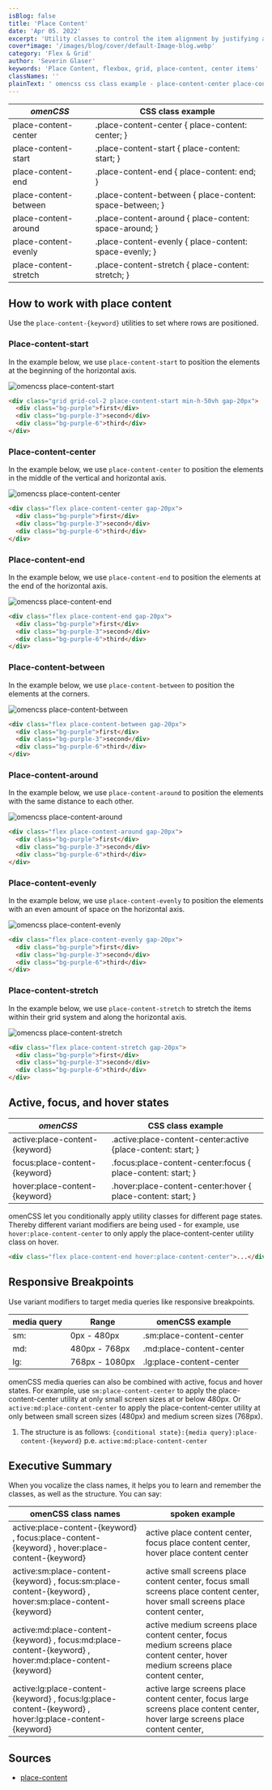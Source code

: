 ```yaml
---
isBlog: false
title: 'Place Content'
date: 'Apr 05. 2022'
excerpt: 'Utility classes to control the item alignment by justifying and aligning it.'
cover*image: '/images/blog/cover/default-Image-blog.webp'
category: 'Flex & Grid'
author: 'Severin Glaser'
keywords: 'Place Content, flexbox, grid, place-content, center items'
classNames: ''
plainText: ' omencss css class example - place-content-center place-content-center place-content: center; place-content-start place-content-start place-content: start; place-content-end place-content-end place-content: end; place-content-between place-content-between place-content: space-between; place-content-around place-content-around place-content: space-around; place-content-evenly place-content-evenly place-content: space-evenly; place-content-stretch place-content-stretch place-content: stretch; how to work with place content use the place-content- keyword utilities to set where rows are positioned place-content-start in the example below we use place-content-start to position the elements at the beginning of the horizontal axis ! omencss place-content-start images docs flex place-content-start webp?style=centerme html div class=grid grid-col-2 place-content-start min-h-50vh gap-20px div class=bg-purple first div div class=bg-purple-3 second div div class=bg-purple-6 third div div place-content-center in the example below we use place-content-center to position the elements in the middle of the vertical and horizontal axis ! omencss place-content-center images docs flex place-content-center webp?style=centerme html div class=flex place-content-center gap-20px div class=bg-purple first div div class=bg-purple-3 second div div class=bg-purple-6 third div div place-content-end in the example below we use place-content-end to position the elements at the end of the horizontal axis ! omencss place-content-end images docs flex place-content-end webp?style=centerme html div class=flex place-content-end gap-20px div class=bg-purple first div div class=bg-purple-3 second div div class=bg-purple-6 third div div place-content-between in the example below we use place-content-between to position the elements at the corners ! omencss place-content-between images docs flex place-content-between webp?style=centerme html div class=flex place-content-between gap-20px div class=bg-purple first div div class=bg-purple-3 second div div class=bg-purple-6 third div div place-content-around in the example below we use place-content-around to position the elements with the same distance to each other ! omencss place-content-around images docs flex place-content-around webp?style=centerme html div class=flex place-content-around gap-20px div class=bg-purple first div div class=bg-purple-3 second div div class=bg-purple-6 third div div place-content-evenly in the example below we use place-content-evenly to position the elements with an even amount of space on the horizontal axis ! omencss place-content-evenly images docs flex place-content-evenly webp?style=centerme html div class=flex place-content-evenly gap-20px div class=bg-purple first div div class=bg-purple-3 second div div class=bg-purple-6 third div div place-content-stretch in the example below we use place-content-stretch to stretch the items within their grid system and along the horizontal axis ! omencss place-content-stretch images docs flex place-content-stretch webp?style=centerme html div class=flex place-content-stretch gap-20px div class=bg-purple first div div class=bg-purple-3 second div div class=bg-purple-6 third div div active focus and hover states omencss css class example - active:place-content- keyword active :place-content-center:active place-content: start; focus:place-content- keyword focus :place-content-center:focus place-content: start; hover:place-content- keyword hover :place-content-center:hover place-content: start; omencss let you conditionally apply utility classes for different page states thereby different variant modifiers are being used - for example use hover:place-content-center to only apply the place-content-center utility class on hover html div class=flex place-content-end hover:place-content-center div responsive breakpoints use variant modifiers to target media queries like responsive breakpoints media query range omencss example - sm: 0px - 480px sm:place-content-center md: 480px - 768px md:place-content-center lg: 768px - 1080px lg:place-content-center omencss media queries can also be combined with active focus and hover states for example use sm:place-content-center to apply the place-content-center utility at only small screen sizes at or below 480px or active:md:place-content-center to apply the place-content-center utility at only between small screen sizes 480px and medium screen sizes 768px 1 the structure is as follows: conditional state : media query :place-content- keyword p e active:md:place-content-center executive summary when you vocalize the class names it helps you to learn and remember the classes as well as the structure you can say: omencss class names spoken example - - active:place-content- keyword focus:place-content- keyword hover:place-content- keyword active place content center focus place content center hover place content center active:sm:place-content- keyword focus:sm:place-content- keyword hover:sm:place-content- keyword active small screens place content center focus small screens place content center hover small screens place content center active:md:place-content- keyword focus:md:place-content- keyword hover:md:place-content- keyword active medium screens place content center focus medium screens place content center hover medium screens place content center active:lg:place-content- keyword focus:lg:place-content- keyword hover:lg:place-content- keyword active large screens place content center focus large screens place content center hover large screens place content center sources - place-content https: developer mozilla org en-us docs web css place-content '
---
```


| _omenCSS_             | CSS class example                                        |
| --------------------- | -------------------------------------------------------- |
| place-content-center  | .place-content-center { place-content: center; }         |
| place-content-start   | .place-content-start { place-content: start; }           |
| place-content-end     | .place-content-end { place-content: end; }               |
| place-content-between | .place-content-between { place-content: space-between; } |
| place-content-around  | .place-content-around { place-content: space-around; }   |
| place-content-evenly  | .place-content-evenly { place-content: space-evenly; }   |
| place-content-stretch | .place-content-stretch { place-content: stretch; }       |

## How to work with place content

Use the `place-content-{keyword}` utilities to set where rows are positioned.

### Place-content-start

In the example below, we use `place-content-start` to position the elements at the beginning of the horizontal axis.

![omencss place-content-start](/images/docs/flex/place-content-start.webp?style=centerme)

```html
<div class="grid grid-col-2 place-content-start min-h-50vh gap-20px">
  <div class="bg-purple">first</div>
  <div class="bg-purple-3">second</div>
  <div class="bg-purple-6">third</div>
</div>
```

### Place-content-center

In the example below, we use `place-content-center` to position the elements in the middle of the vertical and horizontal axis.

![omencss place-content-center](/images/docs/flex/place-content-center.webp?style=centerme)

```html
<div class="flex place-content-center gap-20px">
  <div class="bg-purple">first</div>
  <div class="bg-purple-3">second</div>
  <div class="bg-purple-6">third</div>
</div>
```

### Place-content-end

In the example below, we use `place-content-end` to position the elements at the end of the horizontal axis.

![omencss place-content-end](/images/docs/flex/place-content-end.webp?style=centerme)

```html
<div class="flex place-content-end gap-20px">
  <div class="bg-purple">first</div>
  <div class="bg-purple-3">second</div>
  <div class="bg-purple-6">third</div>
</div>
```

### Place-content-between

In the example below, we use `place-content-between` to position the elements at the corners.

![omencss place-content-between](/images/docs/flex/place-content-between.webp?style=centerme)

```html
<div class="flex place-content-between gap-20px">
  <div class="bg-purple">first</div>
  <div class="bg-purple-3">second</div>
  <div class="bg-purple-6">third</div>
</div>
```

### Place-content-around

In the example below, we use `place-content-around` to position the elements with the same distance to each other.

![omencss place-content-around](/images/docs/flex/place-content-around.webp?style=centerme)

```html
<div class="flex place-content-around gap-20px">
  <div class="bg-purple">first</div>
  <div class="bg-purple-3">second</div>
  <div class="bg-purple-6">third</div>
</div>
```

### Place-content-evenly

In the example below, we use `place-content-evenly` to position the elements with an even amount of space on the horizontal axis.

![omencss place-content-evenly](/images/docs/flex/place-content-evenly.webp?style=centerme)

```html
<div class="flex place-content-evenly gap-20px">
  <div class="bg-purple">first</div>
  <div class="bg-purple-3">second</div>
  <div class="bg-purple-6">third</div>
</div>
```

### Place-content-stretch

In the example below, we use `place-content-stretch` to stretch the items within their grid system and along the horizontal axis.

![omencss place-content-stretch](/images/docs/flex/place-content-stretch.webp?style=centerme)

```html
<div class="flex place-content-stretch gap-20px">
  <div class="bg-purple">first</div>
  <div class="bg-purple-3">second</div>
  <div class="bg-purple-6">third</div>
</div>
```

## Active, focus, and hover states

| _omenCSS_                      | CSS class example                                             |
| ------------------------------ | ------------------------------------------------------------- |
| active:place-content-{keyword} | .active\:place-content-center:active {place-content: start; } |
| focus:place-content-{keyword}  | .focus\:place-content-center:focus { place-content: start; }  |
| hover:place-content-{keyword}  | .hover\:place-content-center:hover { place-content: start; }  |

omenCSS let you conditionally apply utility classes for different page states. Thereby different variant modifiers are being used - for example, use `hover:place-content-center` to only apply the place-content-center utility class on hover.

```html
<div class="flex place-content-end hover:place-content-center">...</div>
```

## Responsive Breakpoints

Use variant modifiers to target media queries like responsive breakpoints.

| media query | Range          | omenCSS example          |
| ----------- | -------------- | ------------------------ |
| sm:         | 0px - 480px    | .sm:place-content-center |
| md:         | 480px - 768px  | .md:place-content-center |
| lg:         | 768px - 1080px | .lg:place-content-center |

omenCSS media queries can also be combined with active, focus and hover states. For example, use `sm:place-content-center` to apply the place-content-center utility at only small screen sizes at or below 480px. Or `active:md:place-content-center` to apply the place-content-center utility at only between small screen sizes (480px) and medium screen sizes (768px).

1. The structure is as follows: `{conditional state}:{media query}:place-content-{keyword}` p.e. `active:md:place-content-center`

## Executive Summary

When you vocalize the class names, it helps you to learn and remember the classes, as well as the structure. You can say:

| omenCSS class names                                                                                     | spoken example                                                                                                                    |
| ------------------------------------------------------------------------------------------------------- | --------------------------------------------------------------------------------------------------------------------------------- |
| active:place-content-{keyword} , focus:place-content-{keyword} , hover:place-content-{keyword}          | active place content center, focus place content center, hover place content center                                               |
| active:sm:place-content-{keyword} , focus:sm:place-content-{keyword} , hover:sm:place-content-{keyword} | active small screens place content center, focus small screens place content center, hover small screens place content center,    |
| active:md:place-content-{keyword} , focus:md:place-content-{keyword} , hover:md:place-content-{keyword} | active medium screens place content center, focus medium screens place content center, hover medium screens place content center, |
| active:lg:place-content-{keyword} , focus:lg:place-content-{keyword} , hover:lg:place-content-{keyword} | active large screens place content center, focus large screens place content center, hover large screens place content center,    |

## Sources

- [place-content](https://developer.mozilla.org/en-US/docs/Web/CSS/place-content)
